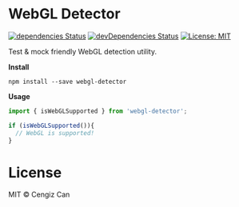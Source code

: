 # WebGL Detector

[![dependencies Status](https://david-dm.org/cengizcan/webgl-detector.svg)](https://david-dm.org/cengizcan/webgl-detector) [![devDependencies Status](https://david-dm.org/cengizcan/webgl-detector/dev-status.svg)](https://david-dm.org/flexdinesh/npm-module-boilerplate?type=dev) [![License: MIT](https://img.shields.io/badge/License-MIT-blue.svg)](https://opensource.org/licenses/MIT)

Test & mock friendly WebGL detection utility.

**Install**
```
npm install --save webgl-detector
```
**Usage**
```javascript
import { isWebGLSupported } from 'webgl-detector';

if (isWebGLSupported()){
  // WebGL is supported!
}
```

# License

MIT © Cengiz Can
